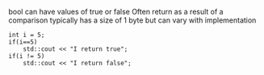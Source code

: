 
bool 
can have values of true or false
Often return as a result of a comparison
typically has a size of 1 byte but can vary with implementation

```
int i = 5;
if(i==5)
	std::cout << "I return true";
if(i != 5)
	std::cout << "I return false";
```



